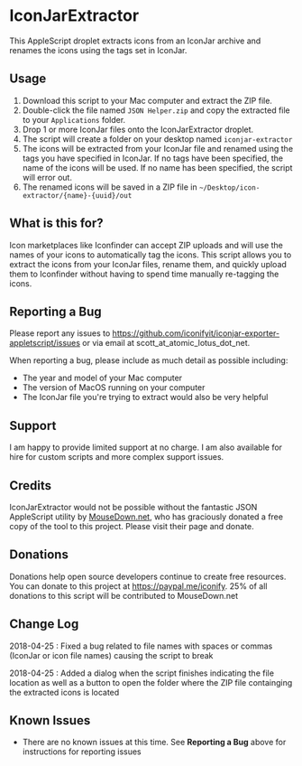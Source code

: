 # IconJarExtractor

This AppleScript droplet extracts icons from an IconJar archive and renames the icons using the tags set in IconJar.

## Usage

1. Download this script to your Mac computer and extract the ZIP file. 
2. Double-click the file named `JSON Helper.zip` and copy the extracted file to your `Applications` folder.
3. Drop 1 or more IconJar files onto the IconJarExtractor droplet.
4. The script will create a folder on your desktop named `iconjar-extractor`
5. The icons will be extracted from your IconJar file and renamed using the tags you have specified in IconJar. If no tags have been specified, the name of the icons will be used. If no name has been specified, the script will error out.
6. The renamed icons will be saved in a ZIP file in `~/Desktop/icon-extractor/{name}-{uuid}/out`

## What is this for?

Icon marketplaces like Iconfinder can accept ZIP uploads and will use the names of your icons to automatically tag the icons. This script allows you to extract the icons from your IconJar files, rename them, and quickly upload them to Iconfinder without having to spend time manually re-tagging the icons.

## Reporting a Bug

Please report any issues to https://github.com/iconifyit/iconjar-exporter-appletscript/issues or via email at scott_at_atomic_lotus_dot_net.

When reporting a bug, please include as much detail as possible including:

- The year and model of your Mac computer
- The version of MacOS running on your computer
- The IconJar file you're trying to extract would also be very helpful

## Support

I am happy to provide limited support at no charge. I am also available for hire for custom scripts and more complex support issues.

## Credits

IconJarExtractor would not be possible without the fantastic JSON AppleScript utility by [MouseDown.net](http://www.mousedown.net/mouseware/JSONHelper.html), who has graciously donated a free copy of the tool to this project. Please visit their page and donate. 

## Donations

Donations help open source developers continue to create free resources. You can donate to this project at https://paypal.me/iconify. 25% of all donations to this script will be contributed to MouseDown.net

## Change Log
2018-04-25 : Fixed a bug related to file names with spaces or commas (IconJar or icon file names) causing the script to break

2018-04-25 : Added a dialog when the script finishes indicating the file location as well as a button to open the folder where the ZIP file containging the extracted icons is located

## Known Issues
- There are no known issues at this time. See **Reporting a Bug** above for instructions for reporting issues
